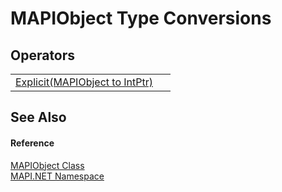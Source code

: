 # MAPIObject Type Conversions




## Operators
<table>
<tr>
<td><a href="cb3ce7a7-58b3-2619-9c19-f64eab425389.md">Explicit(MAPIObject to IntPtr)</a></td>
<td> </td></tr>
</table>

## See Also


#### Reference
<a href="6aa245b8-3fdd-0cd0-a3f7-bdccb4596d2c.md">MAPIObject Class</a>  
<a href="5bef4637-66f8-16d4-e5f4-4d0da57a1538.md">MAPI.NET Namespace</a>  
